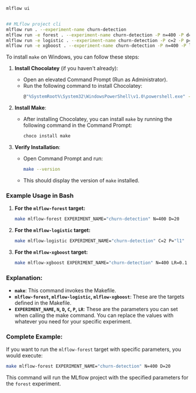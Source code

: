 


```bash 
mlflow ui


## MLflow project cli
mlflow run . --experiment-name churn-detection
mlflow run -e forest . --experiment-name churn-detection -P n=400 -P d=20
mlflow run -e logistic . --experiment-name churn-detection -P c=2 -P p="l1"
mlflow run -e xgboost . --experiment-name churn-detection -P n=400 -P lr=0.1 -P d=20

```


To install `make`  on Windows, you can follow these steps:

1. **Install Chocolatey** (if you haven't already):
   - Open an elevated Command Prompt (Run as Administrator).
   - Run the following command to install Chocolatey:
     ```bash
     @"%SystemRoot%\System32\WindowsPowerShell\v1.0\powershell.exe" -NoProfile -InputFormat None -ExecutionPolicy Bypass -Command "iex ((New-Object System.Net.WebClient).DownloadString('https://chocolatey.org/install.ps1'))" && SET "PATH=%PATH%;%ALLUSERSPROFILE%\chocolatey\bin"
     ```

2. **Install Make**:
   - After installing Chocolatey, you can install `make` by running the following command in the Command Prompt:
     ```bash
     choco install make
     ```

3. **Verify Installation**:
   - Open Command Prompt and run:
     ```bash
     make --version
     ```
   - This should display the version of `make` installed.


### Example Usage in Bash

1. **For the `mlflow-forest` target:**
   ```bash
   make mlflow-forest EXPERIMENT_NAME="churn-detection" N=400 D=20
   ```

2. **For the `mlflow-logistic` target:**
   ```bash
   make mlflow-logistic EXPERIMENT_NAME="churn-detection" C=2 P="l1"
   ```

3. **For the `mlflow-xgboost` target:**
   ```bash
   make mlflow-xgboost EXPERIMENT_NAME="churn-detection" N=400 LR=0.1 D=20
   ```

### Explanation:
- **`make`**: This command invokes the Makefile.
- **`mlflow-forest`, `mlflow-logistic`, `mlflow-xgboost`**: These are the targets defined in the Makefile.
- **`EXPERIMENT_NAME`, `N`, `D`, `C`, `P`, `LR`**: These are the parameters you can set when calling the make command. You can replace the values with whatever you need for your specific experiment.

### Complete Example:
If you want to run the `mlflow-forest` target with specific parameters, you would execute:
```bash
make mlflow-forest EXPERIMENT_NAME="churn-detection" N=400 D=20
```

This command will run the MLflow project with the specified parameters for the `forest` experiment.